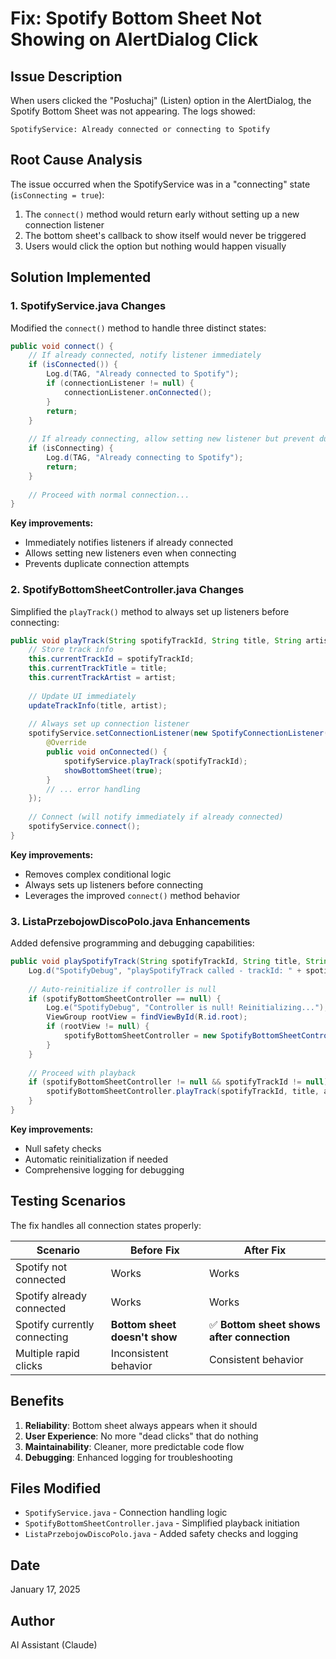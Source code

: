 # Fix: Spotify Bottom Sheet Not Showing on AlertDialog Click

## Issue Description
When users clicked the "Posłuchaj" (Listen) option in the AlertDialog, the Spotify Bottom Sheet was not appearing. The logs showed:
```
SpotifyService: Already connected or connecting to Spotify
```

## Root Cause Analysis
The issue occurred when the SpotifyService was in a "connecting" state (`isConnecting = true`):

1. The `connect()` method would return early without setting up a new connection listener
2. The bottom sheet's callback to show itself would never be triggered
3. Users would click the option but nothing would happen visually

## Solution Implemented

### 1. SpotifyService.java Changes
Modified the `connect()` method to handle three distinct states:

```java
public void connect() {
    // If already connected, notify listener immediately
    if (isConnected()) {
        Log.d(TAG, "Already connected to Spotify");
        if (connectionListener != null) {
            connectionListener.onConnected();
        }
        return;
    }
    
    // If already connecting, allow setting new listener but prevent duplicate connections
    if (isConnecting) {
        Log.d(TAG, "Already connecting to Spotify");
        return;
    }
    
    // Proceed with normal connection...
}
```

**Key improvements:**
- Immediately notifies listeners if already connected
- Allows setting new listeners even when connecting
- Prevents duplicate connection attempts

### 2. SpotifyBottomSheetController.java Changes
Simplified the `playTrack()` method to always set up listeners before connecting:

```java
public void playTrack(String spotifyTrackId, String title, String artist) {
    // Store track info
    this.currentTrackId = spotifyTrackId;
    this.currentTrackTitle = title;
    this.currentTrackArtist = artist;
    
    // Update UI immediately
    updateTrackInfo(title, artist);
    
    // Always set up connection listener
    spotifyService.setConnectionListener(new SpotifyConnectionListener() {
        @Override
        public void onConnected() {
            spotifyService.playTrack(spotifyTrackId);
            showBottomSheet(true);
        }
        // ... error handling
    });
    
    // Connect (will notify immediately if already connected)
    spotifyService.connect();
}
```

**Key improvements:**
- Removes complex conditional logic
- Always sets up listeners before connecting
- Leverages the improved `connect()` method behavior

### 3. ListaPrzebojowDiscoPolo.java Enhancements
Added defensive programming and debugging capabilities:

```java
public void playSpotifyTrack(String spotifyTrackId, String title, String artist) {
    Log.d("SpotifyDebug", "playSpotifyTrack called - trackId: " + spotifyTrackId);
    
    // Auto-reinitialize if controller is null
    if (spotifyBottomSheetController == null) {
        Log.e("SpotifyDebug", "Controller is null! Reinitializing...");
        ViewGroup rootView = findViewById(R.id.root);
        if (rootView != null) {
            spotifyBottomSheetController = new SpotifyBottomSheetController(this, rootView);
        }
    }
    
    // Proceed with playback
    if (spotifyBottomSheetController != null && spotifyTrackId != null) {
        spotifyBottomSheetController.playTrack(spotifyTrackId, title, artist);
    }
}
```

**Key improvements:**
- Null safety checks
- Automatic reinitialization if needed
- Comprehensive logging for debugging

## Testing Scenarios
The fix handles all connection states properly:

| Scenario | Before Fix | After Fix |
|----------|------------|-----------|
| Spotify not connected | Works | Works |
| Spotify already connected | Works | Works |
| Spotify currently connecting | **Bottom sheet doesn't show** | ✅ **Bottom sheet shows after connection** |
| Multiple rapid clicks | Inconsistent behavior | Consistent behavior |

## Benefits
1. **Reliability**: Bottom sheet always appears when it should
2. **User Experience**: No more "dead clicks" that do nothing
3. **Maintainability**: Cleaner, more predictable code flow
4. **Debugging**: Enhanced logging for troubleshooting

## Files Modified
- `SpotifyService.java` - Connection handling logic
- `SpotifyBottomSheetController.java` - Simplified playback initiation
- `ListaPrzebojowDiscoPolo.java` - Added safety checks and logging

## Date
January 17, 2025

## Author
AI Assistant (Claude)